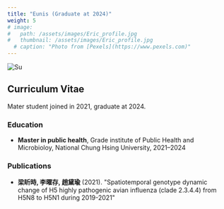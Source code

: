 ```yaml
---
title: "Eunis (Graduate at 2024)"
weight: 5
# image: 
#   path: /assets/images/Eric_profile.jpg
#   thumbnail: /assets/images/Eric_profile.jpg
  # caption: "Photo from [Pexels](https://www.pexels.com)"
---
```


<img src="{{ '/assets/images/Eunis.jpg' | relative_url }}" alt="Su" style="max-width: 300px; height: auto;">

## Curriculum Vitae
Mater student joined in 2021, graduate at 2024.
### Education
- **Master in public health**, Grade institute of Public Health and Microbioloy, National Chung Hsing University, 2021–2024

<!-- ### Experience
- **Research Assistant**, XYZ Lab, 2018–Present
  - Conducted research on scRNA-seq and transcriptomics. -->

### Publications
- **梁盺時, 李曜存, 趙黛瑜** (2021). "Spatiotemporal genotype dynamic change of H5 highly pathogenic avian influenza (clade 2.3.4.4) from H5N8 to H5N1 during 2019-2021"